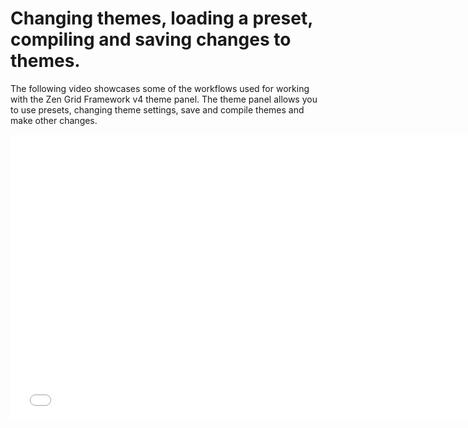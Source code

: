 Changing themes, loading a preset, compiling and saving changes to themes.
====

The following video showcases some of the workflows used for working with the Zen Grid Framework v4 theme panel. The theme panel allows you to use presets, changing theme settings, save and compile themes and make other changes.

<iframe width="750" height="456"  src="//www.youtube.com/embed/ZEgGWNashmU?controls=0&showinfo=0&rel=0" frameborder="0" allowfullscreen></iframe>

